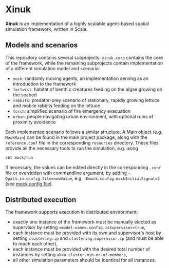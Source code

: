 # Xinuk

**Xinuk** is an implementation of a highly scalable agent-based spatial simulation framework, written in Scala.

## Models and scenarios

This repository contains several subprojects. `xinuk-core` contains the core of the framework, while the remaining subprojects contain implementation of a different simulation model and scenario:
- `mock`: randomly moving agents, an implementation serving as an introduction to the framework 
- `fortwist`: habitat of benthic creatures feeding on the algae growing on the seabed
- `rabbits`: predator-prey scenario of stationary, rapidly growing lettuce and mobile rabbits feeding on the lettuce
- `torch`: simplified scenario of fire emergency evacuation
- `urban`: people navigating urban environment, with optional rules of proximity avoidance

Each implemented scenario follows a similar structure. A Main object (e.g. `MockMain`) can be found in the main project package, along with the `reference.conf` file in the corresponding `resources` directory. These files provide all the necessary tools to run the simulation, e.g. using
```bash
sbt mock/run
```
If necessary, the values can be edited directly in the corresponding `.conf` file or overridden with commandline argument, by adding `-Dpath.in.config.file=newValue`, e.g. `-Dmock.config.mockInitialSignal=2` (see [mock config file](mock/src/main/resources/reference.conf)).

## Distributed execution

The framework supports execution in distributed environment:
- exactly one instance of the framework must be manually elected as supervisor by setting `<model-name>.config.isSupervisor=true`,
- each instance must be provided with its own and supervisor's host by setting `clustering.ip` and `clustering.supervisor.ip` (and must be able to reach each other),
- each instance must be provided with the desired total number of instances by setting `akka.cluster.min-nr-of-members`,
- all other simulation parameters should be identical for all instances.